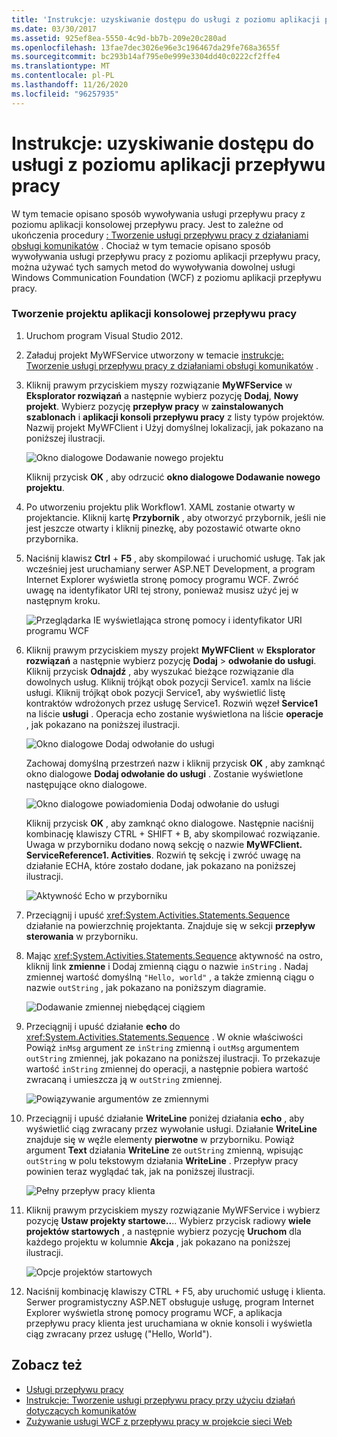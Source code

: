 ```yaml
---
title: 'Instrukcje: uzyskiwanie dostępu do usługi z poziomu aplikacji przepływu pracy'
ms.date: 03/30/2017
ms.assetid: 925ef8ea-5550-4c9d-bb7b-209e20c280ad
ms.openlocfilehash: 13fae7dec3026e96e3c196467da29fe768a3655f
ms.sourcegitcommit: bc293b14af795e0e999e3304dd40c0222cf2ffe4
ms.translationtype: MT
ms.contentlocale: pl-PL
ms.lasthandoff: 11/26/2020
ms.locfileid: "96257935"
---
```

# <a name="how-to-access-a-service-from-a-workflow-application"></a>Instrukcje: uzyskiwanie dostępu do usługi z poziomu aplikacji przepływu pracy

W tym temacie opisano sposób wywoływania usługi przepływu pracy z poziomu aplikacji konsolowej przepływu pracy. Jest to zależne od ukończenia procedury [: Tworzenie usługi przepływu pracy z działaniami obsługi komunikatów](how-to-create-a-workflow-service-with-messaging-activities.md) . Chociaż w tym temacie opisano sposób wywoływania usługi przepływu pracy z poziomu aplikacji przepływu pracy, można używać tych samych metod do wywoływania dowolnej usługi Windows Communication Foundation (WCF) z poziomu aplikacji przepływu pracy.

### <a name="create-a-workflow-console-application-project"></a>Tworzenie projektu aplikacji konsolowej przepływu pracy

1. Uruchom program Visual Studio 2012.

2. Załaduj projekt MyWFService utworzony w temacie [instrukcje: Tworzenie usługi przepływu pracy z działaniami obsługi komunikatów](how-to-create-a-workflow-service-with-messaging-activities.md) .

3. Kliknij prawym przyciskiem myszy rozwiązanie **MyWFService** w **Eksplorator rozwiązań** a następnie wybierz pozycję **Dodaj**, **Nowy projekt**. Wybierz pozycję **przepływ pracy** w **zainstalowanych szablonach** i **aplikacji konsoli przepływu pracy** z listy typów projektów. Nazwij projekt MyWFClient i Użyj domyślnej lokalizacji, jak pokazano na poniższej ilustracji.

     ![Okno dialogowe Dodawanie nowego projektu](./media/how-to-access-a-service-from-a-workflow-application/add-new-project-dialog.jpg)

     Kliknij przycisk **OK** , aby odrzucić **okno dialogowe Dodawanie nowego projektu**.

4. Po utworzeniu projektu plik Workflow1. XAML zostanie otwarty w projektancie. Kliknij kartę **Przybornik** , aby otworzyć przybornik, jeśli nie jest jeszcze otwarty i kliknij pinezkę, aby pozostawić otwarte okno przybornika.

5. Naciśnij klawisz **Ctrl** + **F5** , aby skompilować i uruchomić usługę. Tak jak wcześniej jest uruchamiany serwer ASP.NET Development, a program Internet Explorer wyświetla stronę pomocy programu WCF. Zwróć uwagę na identyfikator URI tej strony, ponieważ musisz użyć jej w następnym kroku.

     ![Przeglądarka IE wyświetlająca stronę pomocy i identyfikator URI programu WCF](./media/how-to-access-a-service-from-a-workflow-application/ie-wcf-help-page-uri.jpg)

6. Kliknij prawym przyciskiem myszy projekt **MyWFClient** w **Eksplorator rozwiązań** a następnie wybierz pozycję **Dodaj**  >  **odwołanie do usługi**. Kliknij przycisk **Odnajdź** , aby wyszukać bieżące rozwiązanie dla dowolnych usług. Kliknij trójkąt obok pozycji Service1. xamlx na liście usługi. Kliknij trójkąt obok pozycji Service1, aby wyświetlić listę kontraktów wdrożonych przez usługę Service1. Rozwiń węzeł **Service1** na liście **usługi** . Operacja echo zostanie wyświetlona na liście **operacje** , jak pokazano na poniższej ilustracji.

     ![Okno dialogowe Dodaj odwołanie do usługi](./media/how-to-access-a-service-from-a-workflow-application/add-service-reference.jpg)

     Zachowaj domyślną przestrzeń nazw i kliknij przycisk **OK** , aby zamknąć okno dialogowe **Dodaj odwołanie do usługi** . Zostanie wyświetlone następujące okno dialogowe.

     ![Okno dialogowe powiadomienia Dodaj odwołanie do usługi](./media/how-to-access-a-service-from-a-workflow-application/add-service-reference-dialog.jpg)

     Kliknij przycisk **OK** , aby zamknąć okno dialogowe. Następnie naciśnij kombinację klawiszy CTRL + SHIFT + B, aby skompilować rozwiązanie. Uwaga w przyborniku dodano nową sekcję o nazwie **MyWFClient. ServiceReference1. Activities**. Rozwiń tę sekcję i zwróć uwagę na działanie ECHA, które zostało dodane, jak pokazano na poniższej ilustracji.

     ![Aktywność Echo w przyborniku](./media/how-to-access-a-service-from-a-workflow-application/echo-activity-toolbox.jpg)

7. Przeciągnij i upuść <xref:System.Activities.Statements.Sequence> działanie na powierzchnię projektanta. Znajduje się w sekcji **przepływ sterowania** w przyborniku.

8. Mając <xref:System.Activities.Statements.Sequence> aktywność na ostro, kliknij link **zmienne** i Dodaj zmienną ciągu o nazwie `inString` . Nadaj zmiennej wartość domyślną `"Hello, world"` , a także zmienną ciągu o nazwie `outString` , jak pokazano na poniższym diagramie.

     ![Dodawanie zmiennej niebędącej ciągiem](./media/how-to-access-a-service-from-a-workflow-application/add-instring-variable.jpg)

9. Przeciągnij i upuść działanie **echo** do <xref:System.Activities.Statements.Sequence> . W oknie właściwości Powiąż `inMsg` argument ze `inString` zmienną i `outMsg` argumentem `outString` zmiennej, jak pokazano na poniższej ilustracji. To przekazuje wartość `inString` zmiennej do operacji, a następnie pobiera wartość zwracaną i umieszcza ją w `outString` zmiennej.

     ![Powiązywanie argumentów ze zmiennymi](./media/how-to-access-a-service-from-a-workflow-application/bind-arguments-variables.jpg)

10. Przeciągnij i upuść działanie **WriteLine** poniżej działania **echo** , aby wyświetlić ciąg zwracany przez wywołanie usługi. Działanie **WriteLine** znajduje się w węźle elementy **pierwotne** w przyborniku. Powiąż argument **Text** działania **WriteLine** ze `outString` zmienną, wpisując `outString` w polu tekstowym działania **WriteLine** . Przepływ pracy powinien teraz wyglądać tak, jak na poniższej ilustracji.

     ![Pełny przepływ pracy klienta](./media/how-to-access-a-service-from-a-workflow-application/complete-client-workflow.jpg)

11. Kliknij prawym przyciskiem myszy rozwiązanie MyWFService i wybierz pozycję **Ustaw projekty startowe..**.. Wybierz przycisk radiowy **wiele projektów startowych** , a następnie wybierz pozycję **Uruchom** dla każdego projektu w kolumnie **Akcja** , jak pokazano na poniższej ilustracji.

     ![Opcje projektów startowych](./media/how-to-access-a-service-from-a-workflow-application/startup-project-options.jpg)

12. Naciśnij kombinację klawiszy CTRL + F5, aby uruchomić usługę i klienta. Serwer programistyczny ASP.NET obsługuje usługę, program Internet Explorer wyświetla stronę pomocy programu WCF, a aplikacja przepływu pracy klienta jest uruchamiana w oknie konsoli i wyświetla ciąg zwracany przez usługę ("Hello, World").

## <a name="see-also"></a>Zobacz też

- [Usługi przepływu pracy](workflow-services.md)
- [Instrukcje: Tworzenie usługi przepływu pracy przy użyciu działań dotyczących komunikatów](how-to-create-a-workflow-service-with-messaging-activities.md)
- [Zużywanie usługi WCF z przepływu pracy w projekcie sieci Web](/archive/blogs/endpoint/how-to-consume-a-wcf-service-from-a-wf4-workflow)
